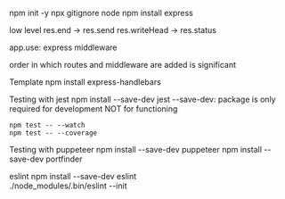 npm init -y
npx gitignore node
npm install express


low level
res.end         ->    res.send
res.writeHead   ->    res.status


app.use: express middleware

order in which routes and middleware are added is significant

Template
    npm install express-handlebars
    

Testing with jest
    npm install --save-dev jest
    --save-dev: package is only required for development
                NOT for functioning

    npm test -- --watch
    npm test -- --coverage

Testing with puppeteer
    npm install --save-dev puppeteer
    npm install --save-dev portfinder


eslint
    npm install --save-dev eslint    
    ./node_modules/.bin/eslint --init

